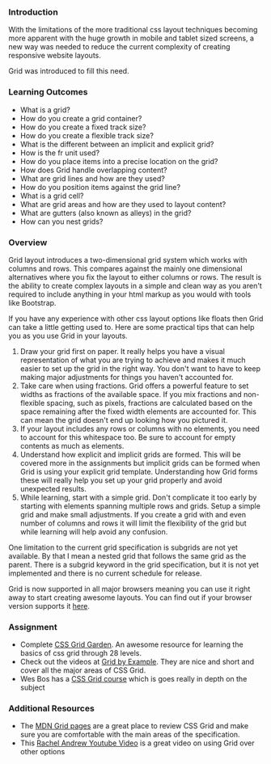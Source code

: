 ### Introduction
With the limitations of the more traditional css layout techniques becoming more apparent with the huge growth in mobile and tablet sized screens, a new way was needed to reduce the current complexity of creating responsive website layouts.

Grid was introduced to fill this need.


### Learning Outcomes
- What is a grid?
- How do you create a grid container?
- How do you create a fixed track size?
- How do you create a flexible track size?
- What is the different between an implicit and explicit grid?
- How is the fr unit used?
- How do you place items into a precise location on the grid?
- How does Grid handle overlapping content?
- What are grid lines and how are they used?
- How do you position items against the grid line?
- What is a grid cell?
- What are grid areas and how are they used to layout content?
- What are gutters (also known as alleys) in the grid?
- How can you nest grids?

### Overview
Grid layout introduces a two-dimensional grid system which works with columns and rows. This compares against the mainly one dimensional alternatives where you fix the layout to either columns or rows. The result is the ability to create complex layouts in a simple and clean way as you aren't required to include anything in your html markup as you would with tools like Bootstrap.

If you have any experience with other css layout options like floats then Grid can take a little getting used to. Here are some practical tips that can help you as you use Grid in your layouts.

1) Draw your grid first on paper. It really helps you have a visual representation of what you are trying to achieve and makes it much easier to set up the grid in the right way. You don't want to have to keep making major adjustments for things you haven't accounted for.
2) Take care when using fractions. Grid offers a powerful feature to set widths as fractions of the available space. If you mix fractions and non-flexible spacing, such as pixels, fractions are calculated based on the space remaining after the fixed width elements are accounted for. This can mean the grid doesn't end up looking how you pictured it.
3) If your layout includes any rows or columns with no elements, you need to account for this whitespace too. Be sure to account for empty contents as much as elements.
4) Understand how explicit and implicit grids are formed. This will be covered more in the assignments but implicit grids can be formed when Grid is using your explicit grid template. Understanding how Grid forms these will really help you set up your grid properly and avoid unexpected results.
5) While learning, start with a simple grid. Don't complicate it too early by starting with elements spanning multiple rows and grids. Setup a simple grid and make small adjustments. If you create a grid with and even number of columns and rows it will limit the flexibility of the grid but while learning will help avoid any confusion.

One limitation to the current grid specification is subgrids are not yet available. By that I mean a nested grid that follows the same grid as the parent. There is a subgrid keyword in the grid specification, but it is not yet implemented and there is no current schedule for release.

Grid is now supported in all major browsers meaning you can use it right away to start creating awesome layouts. You can find out if your browser version supports it [here](https://caniuse.com/#feat=css-grid).


### Assignment
- Complete [CSS Grid Garden](www.cssgridgarden.com). An awesome resource for learning the basics of css grid through 28 levels.
- Check out the videos at [Grid by Example](https://gridbyexample.com/video). They are nice and short and cover all the major areas of CSS Grid.
- Wes Bos has a [CSS Grid course](https://cssgrid.io/) which is goes really in depth on the subject

### Additional Resources
- The [MDN Grid pages](https://developer.mozilla.org/en-US/docs/Web/CSS/CSS_Grid_Layout) are a great place to review CSS Grid and make sure you are comfortable with the main areas of the specification.
- This [Rachel Andrew Youtube Video](https://youtu.be/N5Lt1SLqBmQ) is a great video on using Grid over other options
